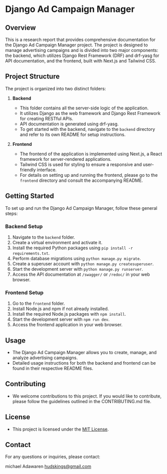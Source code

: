 # Django Ad Campaign Manager

## Overview

This is a research report that provides comprehensive documentation for the Django Ad Campaign Manager project. The project is designed to manage advertising campaigns and is divided into two major components: the backend, which utilizes Django Rest Framework (DRF) and drf-yasg for API documentation, and the frontend, built with Next.js and Tailwind CSS.

## Project Structure

The project is organized into two distinct folders:

1. **Backend**
   - This folder contains all the server-side logic of the application.
   - It utilizes Django as the web framework and Django Rest Framework for creating RESTful APIs.
   - API documentation is generated using drf-yasg.
   - To get started with the backend, navigate to the `backend` directory and refer to its own README for setup instructions.

2. **Frontend**
   - The frontend of the application is implemented using Next.js, a React framework for server-rendered applications.
   - Tailwind CSS is used for styling to ensure a responsive and user-friendly interface.
   - For details on setting up and running the frontend, please go to the `frontend` directory and consult the accompanying README.

## Getting Started

To set up and run the Django Ad Campaign Manager, follow these general steps:

### Backend Setup

1. Navigate to the `backend` folder.
2. Create a virtual environment and activate it.
3. Install the required Python packages using `pip install -r requirements.txt`.
4. Perform database migrations using `python manage.py migrate`.
5. Create a superuser account with `python manage.py createsuperuser`.
6. Start the development server with `python manage.py runserver`.
7. Access the API documentation at `/swagger/` or `/redoc/` in your web browser.

### Frontend Setup

1. Go to the `frontend` folder.
2. Install Node.js and npm if not already installed.
3. Install the required Node.js packages with `npm install`.
4. Start the development server with `npm run dev`.
5. Access the frontend application in your web browser.

## Usage

- The Django Ad Campaign Manager allows you to create, manage, and analyze advertising campaigns.
- Detailed usage instructions for both the backend and frontend can be found in their respective README files.

## Contributing

- We welcome contributions to this project. If you would like to contribute, please follow the guidelines outlined in the CONTRIBUTING.md file.

## License

- This project is licensed under the [MIT License](LICENSE).

## Contact

For any questions or inquiries, please contact:

michael Adawaren
hudskings@gmail.com
